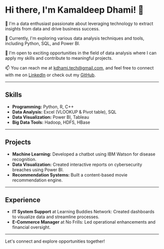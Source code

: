 # Hi there, I'm Kamaldeep Dhami! 👋

🌱 I'm a data enthusiast passionate about leveraging technology to extract insights from data and drive business success.

🔭 Currently, I'm exploring various data analysis techniques and tools, including Python, SQL, and Power BI.

💼 I'm open to exciting opportunities in the field of data analysis where I can apply my skills and contribute to meaningful projects.

📫 You can reach me at [kdhami.tech@gmail.com](mailto:kdhami.tech@gmail.com), and feel free to connect with me on [LinkedIn](https://www.linkedin.com/in/kamaldeep-dhami/) or check out my [GitHub](https://github.com/kdhami).

---

## Skills
- **Programming:** Python, R, C++
- **Data Analysis:** Excel (VLOOKUP & Pivot table), SQL
- **Data Visualization:** Power BI, Tableau
- **Big Data Tools:** Hadoop, HDFS, HBase

---

## Projects
- **Machine Learning:** Developed a chatbot using IBM Watson for disease recognition.
- **Data Visualization:** Created interactive reports on cybersecurity breaches using Power BI.
- **Recommendation Systems:** Built a content-based movie recommendation engine.

---

## Experience
- **IT System Support** at Learning Buddies Network: Created dashboards to visualize data and streamline processes.
- **E-Commerce Manager** at No Frills: Led operational enhancements and financial oversight.

---

Let's connect and explore opportunities together!



<!---
its-Lotus/its-Lotus is a ✨ special ✨ repository because its `README.md` (this file) appears on your GitHub profile.
You can click the Preview link to take a look at your changes.
--->
